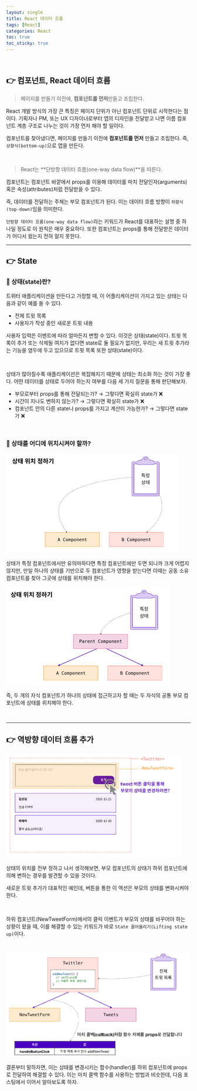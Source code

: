 ```yaml
---
layout: single
title: React 데이터 흐름
tags: [React]
categories: React
toc: true
toc_sticky: true
---
```


<br/>

## 👉 컴포넌트, React 데이터 흐름

> 페이지를 만들기 이전에, **컴포넌트를 먼저**만들고 조립한다.

React 개발 방식의 가장 큰 특징은 페이지 단위가 아닌 컴포넌트 단위로 시작한다는 점이다. 기획자나 PM, 또는 UX 디자이너로부터 앱의 디자인을 전달받고 나면 이름 컴포넌트 계층 구조로 나누는 것이 가장 먼저 해야 할 일이다.<br/>

컴포넌트를 찾아냈다면, 페이지를 만들기 이전에 **컴포넌트를 먼저** 만들고 조립한다. 즉, `상향식(bottom-up)`으로 앱을 만든다.

<br/>

> React는 **단방향 데이터 흐름(one-way data flow)**을 따른다.

컴포넌트는 컴포넌트 바깥에서 props를 이용해 데이터를 마치 전달인자(arguments) 혹은 속성(attributes)처럼 전달받을 수 있다.<br/>

즉, 데이터를 전달하는 주체는 부모 컴포넌트가 된다. 이는 데이터 흐름 방향이 `하향식(top-down)`임을 의미한다.<br/>

`단방향 데이터 흐름(one-way data flow)`라는 키워드가 React를 대표하는 설명 중 하나일 정도로 이 원칙은 매우 중요하다. 또한 컴포넌트는 props를 통해 전달받은 데이터가 어디서 왔는지 전혀 알지 못한다.<br/>

<hr/>

## 👉 State

### 🔘 상태(state)란?

트위터 애플리케이션을 만든다고 가정할 때, 이 어플리케이션이 가지고 있는 상태는 다음과 같이 예를 들 수 있다.

- 전체 트윗 목록
- 사용자가 작성 중인 새로운 트윗 내용<br/>

사용자 입력은 이벤트에 따라 얼마든지 변할 수 있다. 이것은 상태(state)이다. 트윗 목록이 추가 또는 삭제될 여지가 없다면 state로 둘 필요가 없지만, 우리는 새 트윗 추가라는 기능을 염두에 두고 있으므로 트윗 목록 또한 상태(state)이다.

<br/>

상태가 많아질수록 애플리케이션은 복잡해지기 때문에 상태는 최소화 하는 것이 가장 좋다. 어떤 데이터를 상태로 두어야 하는지 여부를 다음 세 가지 질문을 통해 판단해보자.

- 부모로부터 props를 통해 전달되는가? → 그렇다면 확실히 state가 ❌
- 시간이 지나도 변하지 않는가? → 그렇다면 확실히 state가 ❌
- 컴포넌트 안의 다른 state나 props를 가지고 계산이 가능한가? → 그렇다면 state가 ❌

<br/>

### 🔘 상태를 어디에 위치시켜야 할까?

![001](/images/2022-12-05-react-data/001.png)

상태가 특정 컴포넌트에서만 유의마하다면 특정 컴포넌트에만 두면 되니까 크게 어렵지 않지만, 만일 하나의 상태를 기반으로 두 컴포넌트가 영향을 받는다면 이때는 공동 소유 컴포넌트를 찾아 그곳에 상태를 위치해야 한다.

![002](/images/2022-12-05-react-data/002.png)

즉, 두 개의 자식 컴포넌트가 하나의 상태에 접근하고자 할 때는 두 자식의 공통 부모 컴포넌트에 상태를 위치해야 한다.

<br/>

<hr/>

## 👉 역방향 데이터 흐름 추가

![003](/images/2022-12-05-react-data/003.png)

상태의 위치를 전부 정하고 나서 생각해보면, 부모 컴포넌트의 상태가 하위 컴포넌트에 의해 변하는 경우를 발견할 수 있을 것이다. <br/>

새로운 트윗 추가가 대표적인 예인데, 버튼을 통한 이 액션은 부모의 상태를 변화시켜야 한다.

<br/>

하위 컴포넌트(NewTweetForm)에서의 클릭 이벤트가 부모의 상태를 바꾸어야 하는 상황이 왔을 때, 이를 해결할 수 있는 키워드가 바로 `State 끌어올리기(Lifting state up)`이다.

<br/>

![004](/images/2022-12-05-react-data/004.png)

결론부터 말하자면, 이는 상태를 변경시키는 함수(handler)를 하위 컴포넌트에 props로 전달하여 해결할 수 있다. 이는 마치 콜백 함수를 사용하는 방법과 비슷한데, 다음 포스팅에서 이어서 알아보도록 하자.
